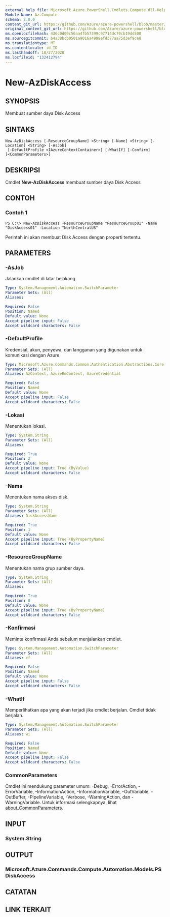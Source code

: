 ```yaml
---
external help file: Microsoft.Azure.PowerShell.Cmdlets.Compute.dll-Help.xml
Module Name: Az.Compute
schema: 2.0.0
content_git_url: https://github.com/Azure/azure-powershell/blob/master/src/Compute/Compute/help/New-AzDiskAccess.md
original_content_git_url: https://github.com/Azure/azure-powershell/blob/master/src/Compute/Compute/help/New-AzDiskAccess.md
ms.openlocfilehash: 430c0d09c56aa4fb57399c97714dc70cb19dd500
ms.sourcegitcommit: b4a38bcb0501a9016a4998efd377aa75d3ef9ce8
ms.translationtype: MT
ms.contentlocale: id-ID
ms.lasthandoff: 10/27/2020
ms.locfileid: "132412794"
---
```

# New-AzDiskAccess

## SYNOPSIS
Membuat sumber daya Disk Access

## SINTAKS

```
New-AzDiskAccess [-ResourceGroupName] <String> [-Name] <String> [-Location] <String> [-AsJob]
 [-DefaultProfile <IAzureContextContainer>] [-WhatIf] [-Confirm] [<CommonParameters>]
```

## DESKRIPSI
Cmdlet **New-AzDiskAccess** membuat sumber daya Disk Access

## CONTOH

### Contoh 1
```
PS C:\> New-AzDiskAccess -ResourceGroupName "ResourceGroup01" -Name "DiskAccess01" -Location "NorthCentralUS"
```

Perintah ini akan membuat Disk Access dengan properti tertentu. 

## PARAMETERS

### -AsJob
Jalankan cmdlet di latar belakang

```yaml
Type: System.Management.Automation.SwitchParameter
Parameter Sets: (All)
Aliases:

Required: False
Position: Named
Default value: None
Accept pipeline input: False
Accept wildcard characters: False
```

### -DefaultProfile
Kredensial, akun, penyewa, dan langganan yang digunakan untuk komunikasi dengan Azure.

```yaml
Type: Microsoft.Azure.Commands.Common.Authentication.Abstractions.Core.IAzureContextContainer
Parameter Sets: (All)
Aliases: AzContext, AzureRmContext, AzureCredential

Required: False
Position: Named
Default value: None
Accept pipeline input: False
Accept wildcard characters: False
```

### -Lokasi
Menentukan lokasi.

```yaml
Type: System.String
Parameter Sets: (All)
Aliases:

Required: True
Position: 2
Default value: None
Accept pipeline input: True (ByValue)
Accept wildcard characters: False
```

### -Nama
Menentukan nama akses disk.

```yaml
Type: System.String
Parameter Sets: (All)
Aliases: DiskAccessName

Required: True
Position: 1
Default value: None
Accept pipeline input: True (ByPropertyName)
Accept wildcard characters: False
```

### -ResourceGroupName
Menentukan nama grup sumber daya.

```yaml
Type: System.String
Parameter Sets: (All)
Aliases:

Required: True
Position: 0
Default value: None
Accept pipeline input: True (ByPropertyName)
Accept wildcard characters: False
```

### -Konfirmasi
Meminta konfirmasi Anda sebelum menjalankan cmdlet.

```yaml
Type: System.Management.Automation.SwitchParameter
Parameter Sets: (All)
Aliases: cf

Required: False
Position: Named
Default value: None
Accept pipeline input: False
Accept wildcard characters: False
```

### -WhatIf
Memperlihatkan apa yang akan terjadi jika cmdlet berjalan.
Cmdlet tidak berjalan.

```yaml
Type: System.Management.Automation.SwitchParameter
Parameter Sets: (All)
Aliases: wi

Required: False
Position: Named
Default value: None
Accept pipeline input: False
Accept wildcard characters: False
```

### CommonParameters
Cmdlet ini mendukung parameter umum: -Debug, -ErrorAction, -ErrorVariable, -InformationAction, -InformationVariable, -OutVariable, -OutBuffer, -PipelineVariable, -Verbose, -WarningAction, dan -WarningVariable. Untuk informasi selengkapnya, lihat [about_CommonParameters](http://go.microsoft.com/fwlink/?LinkID=113216).

## INPUT

### System.String

## OUTPUT

### Microsoft.Azure.Commands.Compute.Automation.Models.PSDiskAccess

## CATATAN

## LINK TERKAIT
